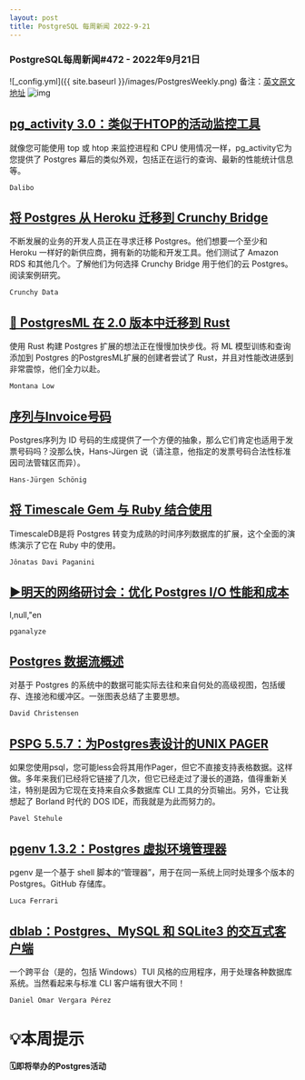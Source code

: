 ```yaml
---
layout: post
title: PostgreSQL 每周新闻 2022-9-21
---
```

### PostgreSQL每周新闻#472 - 2022年9月21日
![_config.yml]({{ site.baseurl }}/images/PostgresWeekly.png)
备注：[英文原文地址](https://postgresweekly.com/issues/472)
![img](https://res.cloudinary.com/cpress/image/upload/w_1280,e_sharpen:60,q_auto/yunuozfyybzlxswa1zc6.jpg)
## [pg_activity 3.0：类似于HTOP的活动监控工具](https://postgresweekly.com/link/128997/web)
就像您可能使用 top 或 htop 来监控进程和 CPU 使用情况一样，pg_activity它为您提供了 Postgres 幕后的类似外观，包括正在运行的查询、最新的性能统计信息等。


`Dalibo `
## [将 Postgres 从 Heroku 迁移到 Crunchy Bridge](https://postgresweekly.com/link/128998/web)
不断发展的业务的开发人员正在寻求迁移 Postgres。他们想要一个至少和 Heroku 一样好的新供应商，拥有新的功能和开发工具。他们测试了 Amazon RDS 和其他几个。了解他们为何选择 Crunchy Bridge 用于他们的云 Postgres。阅读案例研究。


`Crunchy Data `
## [🦀 PostgresML 在 2.0 版本中迁移到 Rust](https://postgresweekly.com/link/128999/web)
使用 Rust 构建 Postgres 扩展的想法正在慢慢加快步伐。将 ML 模型训练和查询添加到 Postgres 的PostgresML扩展的创建者尝试了 Rust，并且对性能改进感到非常震惊，他们全力以赴。 


`Montana Low `
## [序列与Invoice号码](https://postgresweekly.com/link/129001/web)
Postgres序列为 ID 号码的生成提供了一个方便的抽象，那么它们肯定也适用于发票号码吗？没那么快，Hans-Jürgen 说（请注意，他指定的发票号码合法性标准因司法管辖区而异）。


`Hans-Jürgen Schönig `
## [将 Timescale Gem 与 Ruby 结合使用](https://postgresweekly.com/link/129003/web)
TimescaleDB是将 Postgres 转变为成熟的时间序列数据库的扩展，这个全面的演练演示了它在 Ruby 中的使用。


`Jônatas Davi Paganini `
## [▶明天的网络研讨会：优化 Postgres I/O 性能和成本](https://postgresweekly.com/link/129005/web)
l,null,"en


`pganalyze `
## [Postgres 数据流概述](https://postgresweekly.com/link/129006/web)
对基于 Postgres 的系统中的数据可能实际去往和来自何处的高级视图，包括缓存、连接池和缓冲区。一张图表总结了主要思想。


`David Christensen `
## [PSPG 5.5.7：为Postgres表设计的UNIX PAGER](https://postgresweekly.com/link/129010/web)
如果您使用psql，您可能less会将其用作Pager，但它不直接支持表格数据。这样做。多年来我们已经将它链接了几次，但它已经走过了漫长的道路，值得重新关注，特别是因为它现在支持来自众多数据库 CLI 工具的分页输出。另外，它让我想起了 Borland 时代的 DOS IDE，而我就是为此而努力的。


`Pavel Stehule `
## [pgenv 1.3.2：Postgres 虚拟环境管理器](https://postgresweekly.com/link/129011/web)
pgenv 是一个基于 shell 脚本的“管理器”，用于在同一系统上同时处理多个版本的 Postgres。GitHub 存储库。


`Luca Ferrari `
## [dblab：Postgres、MySQL 和 SQLite3 的交互式客户端](https://postgresweekly.com/link/129013/web)
一个跨平台（是的，包括 Windows）TUI 风格的应用程序，用于处理各种数据库系统。当然看起来与标准 CLI 客户端有很大不同！


`Daniel Omar Vergara Pérez `
# 💡本周提示


**🗓即将举办的Postgres活动**
